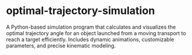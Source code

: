 # optimal-trajectory-simulation
A Python-based simulation program that calculates and visualizes the optimal trajectory angle for an object launched from a moving transport to reach a target efficiently. Includes dynamic animations, customizable parameters, and precise kinematic modeling.
